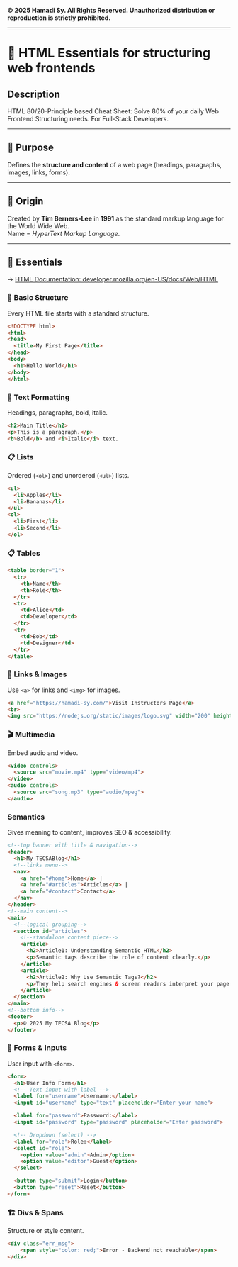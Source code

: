 **© 2025 Hamadi Sy. All Rights Reserved. Unauthorized distribution or reproduction is strictly prohibited.**

---

# 🚀 HTML Essentials for structuring web frontends

## Description
HTML 80/20-Principle based Cheat Sheet: Solve 80% of your daily Web Frontend Structuring needs. For Full-Stack Developers.

---

## 🎯 Purpose
Defines the **structure and content** of a web page (headings, paragraphs, images, links, forms).

---

## 🌱 Origin
Created by **Tim Berners-Lee** in **1991** as the standard markup language for the World Wide Web.  
Name = *HyperText Markup Language*.

---

## 🧠 Essentials

→ [HTML Documentation: developer.mozilla.org/en-US/docs/Web/HTML](developer.mozilla.org/en-US/docs/Web/HTML)

### 📄 Basic Structure
Every HTML file starts with a standard structure.
```html
<!DOCTYPE html>
<html>
<head>
  <title>My First Page</title>
</head>
<body>
  <h1>Hello World</h1>
</body>
</html>
```

### 📝 Text Formatting
Headings, paragraphs, bold, italic.
```html
<h2>Main Title</h2>
<p>This is a paragraph.</p>
<b>Bold</b> and <i>Italic</i> text.
```

### 📋 Lists
Ordered (`<ol>`) and unordered (`<ul>`) lists.
```html
<ul>
  <li>Apples</li>
  <li>Bananas</li>
</ul>
<ol>
  <li>First</li>
  <li>Second</li>
</ol>
```

### 📋 Tables
```html
<table border="1">
  <tr>
    <th>Name</th>
    <th>Role</th>
  </tr>
  <tr>
    <td>Alice</td>
    <td>Developer</td>
  </tr>
  <tr>
    <td>Bob</td>
    <td>Designer</td>
  </tr>
</table>
```

### 🔗 Links & Images
Use `<a>` for links and `<img>` for images.
```html
<a href="https://hamadi-sy.com/">Visit Instructors Page</a>
<br>
<img src="https://nodejs.org/static/images/logo.svg" width="200" height="100" alt="NodeJs Icon">
```

### 🎬 Multimedia
Embed audio and video.
```html
<video controls>
  <source src="movie.mp4" type="video/mp4">
</video>
<audio controls>
  <source src="song.mp3" type="audio/mpeg">
</audio>
```

### Semantics 
Gives meaning to content, improves SEO & accessibility.
```html
<!--top banner with title & navigation-->
<header>
  <h1>My TECSABlog</h1>
  <!--links menu-->
  <nav>
    <a href="#home">Home</a> |
    <a href="#articles">Articles</a> |
    <a href="#contact">Contact</a>
  </nav>
</header>
<!--main content-->
<main>
  <!--logical grouping-->
  <section id="articles">
    <!--standalone content piece-->
    <article>
      <h2>Article1: Understanding Semantic HTML</h2>
      <p>Semantic tags describe the role of content clearly.</p>
    </article>
    <article>
      <h2>Article2: Why Use Semantic Tags?</h2>
      <p>They help search engines & screen readers interpret your page.</p>
    </article>
  </section>
</main>
<!--bottom info-->
<footer>
  <p>© 2025 My TECSA Blog</p>
</footer>
```  

### 🧩 Forms & Inputs

User input with `<form>`.

```html
<form>
  <h1>User Info Form</h1>
  <!-- Text input with label -->
  <label for="username">Username:</label>
  <input id="username" type="text" placeholder="Enter your name">

  <label for="password">Password:</label>
  <input id="password" type="password" placeholder="Enter password">

  <!-- Dropdown (select) -->
  <label for="role">Role:</label>
  <select id="role">
    <option value="admin">Admin</option>
    <option value="editor">Guest</option>
  </select>

  <button type="submit">Login</button>
  <button type="reset">Reset</button>
</form>
```

### 🏗️ Divs & Spans

Structure or style content.

```html
<div class="err_msg">
    <span style="color: red;">Error - Backend not reachable</span>
</div>
```



